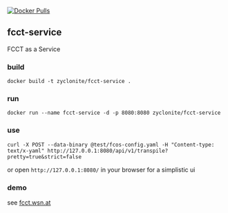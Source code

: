 [![Docker Pulls](https://badgen.net/docker/pulls/zyclonite/fcct-service)](https://hub.docker.com/r/zyclonite/fcct-service)

## fcct-service
FCCT as a Service

### build

`docker build -t zyclonite/fcct-service .`

### run

`docker run --name fcct-service -d -p 8080:8080 zyclonite/fcct-service`

### use

`curl -X POST --data-binary @test/fcos-config.yaml -H "Content-type: text/x-yaml" http://127.0.0.1:8080/api/v1/transpile?pretty=true&strict=false`

or open `http://127.0.0.1:8080/` in your browser for a simplistic ui

### demo

see [fcct.wsn.at](https://fcct.wsn.at)
